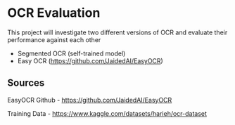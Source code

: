 # OCR Evaluation

This project will investigate two different versions of OCR and evaluate their performance against each other
- Segmented OCR (self-trained model)
- Easy OCR (https://github.com/JaidedAI/EasyOCR)

## Sources
EasyOCR Github - https://github.com/JaidedAI/EasyOCR

Training Data - https://www.kaggle.com/datasets/harieh/ocr-dataset
